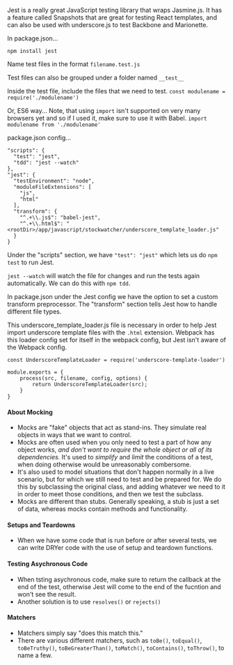 Jest is a really great JavaScript testing library that wraps Jasmine.js. It has a feature called Snapshots that are great for testing React templates, and can also be used with underscore.js to test Backbone and Marionette.

In package.json...

`npm install jest`

Name test files in the format `filename.test.js`

Test files can also be grouped under a folder named `__test__`

Inside the test file, include the files that we need to test.
`const modulename = require('./modulename')`

Or, ES6 way...
Note, that using `import` isn't supported on very many browsers yet and so if I used it, make sure to use it with Babel.
`import modulename from './modulename'`

package.json config...
```
"scripts": {
  "test": "jest",
  "tdd": "jest --watch"
},
"jest": {
  "testEnvironment": "node",
  "moduleFileExtensions": [
    "js",
    "html"
  ],
  "transform": {
    "^.+\\.js$": "babel-jest",
    "^.+\\.html$": "<rootDir>/app/javascript/stockwatcher/underscore_template_loader.js"
  }
}
```

Under the "scripts" section, we have `"test": "jest"` which lets us do `npm test` to run Jest.

`jest --watch` will watch the file for changes and run the tests again automatically. We can do this with `npm tdd`.

In package.json under the Jest config we have the option to set a custom transform preprocessor. The "transform" section tells Jest how to handle different file types.

This underscore_template_loader.js file is necessary in order to help Jest import underscore template files with the `.html` extension. Webpack has this loader config set for itself in the webpack config, but Jest isn't aware of the Webpack config.  

```
const UnderscoreTemplateLoader = require('underscore-template-loader')

module.exports = {
    process(src, filename, config, options) {
        return UnderscoreTemplateLoader(src);
    }
}
```

#### About Mocking
* Mocks are "fake" objects that act as stand-ins. They simulate real objects in ways that we want to control.
* Mocks are often used when you only need to test a part of how any object works, _and don't want to require the whole object or all of its dependencies._ It's used to *simplify* and *limit* the conditions of a test, when doing otherwise would be unreasonably combersome. 
* It's also used to model situations that don't happen normally in a live scenario, but for which we still need to test and be prepared for. We do this by subclassing the original class, and adding whatever we need to it in order to meet those conditions, and then we test the subclass. 
* Mocks are different than stubs. Generally speaking, a stub is just a set of data, whereas mocks contain methods and functionality.

#### Setups and Teardowns
* When we have some code that is run before or after several tests, we can write DRYer code with the use of setup and teardown functions.

#### Testing Asychronous Code
* When tsting asychronous code, make sure to return the callback at the end of the test, otherwise Jest will come to the end of the fucntion and won't see the result.
* Another solution is to use `resolves()` or `rejects()`

#### Matchers
* Matchers simply say "does this match this."
* There are various different matchers, such as `toBe()`, `toEqual()`, `toBeTruthy()`, `toBeGreaterThan()`, `toMatch()`, `toContains()`, `toThrow()`, to name a few. 